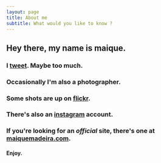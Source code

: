 ```yaml
---
layout: page
title: About me
subtitle: What would you like to know ?
---
```


## Hey there, my name is maique.

### I [tweet](http://twitter.com/maique). Maybe too much.

### Occasionally I'm also a photographer.  
### Some shots are up on [flickr](http://flickr.com/photos/maique/).

### There's also an [instagram](http://instagram.com/maique) account.

### If you're looking for an _official_ site, there's one at [maiquemadeira.com](http://maiquemadeira.com/).

#### Enjoy. 
